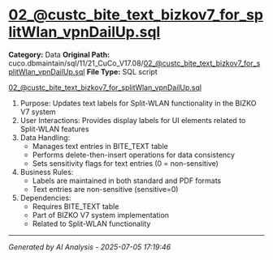 # 02_@custc_bite_text_bizkov7_for_splitWlan_vpnDailUp.sql

**Category:** Data
**Original Path:** cuco.dbmaintain/sql/11/21_CuCo_V17.08/02_@custc_bite_text_bizkov7_for_splitWlan_vpnDailUp.sql
**File Type:** SQL script

02_@custc_bite_text_bizkov7_for_splitWlan_vpnDailUp.sql
1. Purpose: Updates text labels for Split-WLAN functionality in the BIZKO V7 system
2. User Interactions: Provides display labels for UI elements related to Split-WLAN features
3. Data Handling:
   - Manages text entries in BITE_TEXT table
   - Performs delete-then-insert operations for data consistency
   - Sets sensitivity flags for text entries (0 = non-sensitive)
4. Business Rules:
   - Labels are maintained in both standard and PDF formats
   - Text entries are non-sensitive (sensitive=0)
5. Dependencies:
   - Requires BITE_TEXT table
   - Part of BIZKO V7 system implementation
   - Related to Split-WLAN functionality

---
*Generated by AI Analysis - 2025-07-05 17:19:46*
